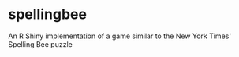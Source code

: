 # spellingbee
An R Shiny implementation of a game similar to the New York Times' Spelling Bee puzzle
